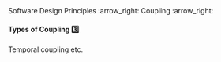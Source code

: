 <link rel="stylesheet" href="{{baseUrl}}/css/textbook.css">

<div class="website-content">

<div id="path">Software Design Principles :arrow_right: Coupling :arrow_right:</div>

<div id="title">

#### Types of Coupling :three:

</div>

<div id="body">

Temporal coupling etc.

</div>

<div id="extras">
<div>

</div>
